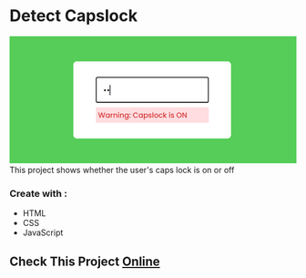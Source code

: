  # Detect Capslock
 ![detect Capslock](./Capture.PNG)
 This project shows whether the user's caps lock is on or off

 ### Create with :
  - HTML
  - CSS
  - JavaScript

## Check This Project [Online]()
